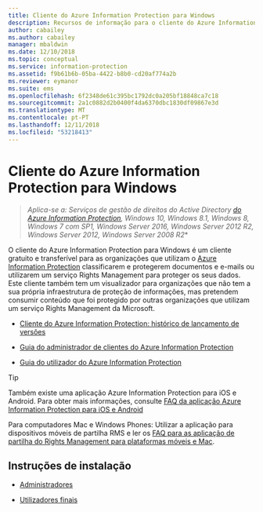 ```yaml
---
title: Cliente do Azure Information Protection para Windows
description: Recursos de informação para o cliente do Azure Information Protection para Windows. Este cliente transferível gratuito destina-se a organizações que pretendem classificar e proteger documentos e e-mails.
author: cabailey
ms.author: cabailey
manager: mbaldwin
ms.date: 12/10/2018
ms.topic: conceptual
ms.service: information-protection
ms.assetid: f9b61b6b-05ba-4422-b8b0-cd20af774a2b
ms.reviewer: eymanor
ms.suite: ems
ms.openlocfilehash: 6f2348de61c395bc1792dc0a205bf18848ca7c18
ms.sourcegitcommit: 2a1c0882d2b0400f4da6370dbc1830df09867e3d
ms.translationtype: MT
ms.contentlocale: pt-PT
ms.lasthandoff: 12/11/2018
ms.locfileid: "53218413"
---
```

# <a name="azure-information-protection-client-for-windows"></a>Cliente do Azure Information Protection para Windows

>*Aplica-se a: Serviços de gestão de direitos do Active Directory [do Azure Information Protection](https://azure.microsoft.com/pricing/details/information-protection), Windows 10, Windows 8.1, Windows 8, Windows 7 com SP1, Windows Server 2016, Windows Server 2012 R2, Windows Server 2012, Windows Server 2008 R2**

O cliente do Azure Information Protection para Windows é um cliente gratuito e transferível para as organizações que utilizam o [Azure Information Protection](../what-is-information-protection.md) classificarem e protegerem documentos e e-mails ou utilizarem um serviço Rights Management para proteger os seus dados. Este cliente também tem um visualizador para organizações que não tem a sua própria infraestrutura de proteção de informações, mas pretendem consumir conteúdo que foi protegido por outras organizações que utilizam um serviço Rights Management da Microsoft.

- [Cliente do Azure Information Protection: histórico de lançamento de versões](client-version-release-history.md)

- [Guia do administrador de clientes do Azure Information Protection](client-admin-guide.md)

- [Guia do utilizador do Azure Information Protection](client-user-guide.md)

> [!TIP]
> Também existe uma aplicação Azure Information Protection para iOS e Android. Para obter mais informações, consulte [FAQ da aplicação Azure Information Protection para iOS e Android](mobile-app-faq.md )
> 
> Para computadores Mac e Windows Phones: Utilizar a aplicação para dispositivos móveis de partilha RMS e ler os [FAQ para as aplicação de partilha do Rights Management para plataformas móveis e Mac](https://technet.microsoft.com/dn451248).

## <a name="install-instructions"></a>Instruções de instalação

- [Administradores](client-admin-guide-install.md)

- [Utilizadores finais](install-client-app.md)



